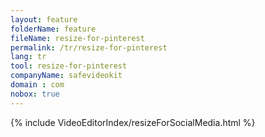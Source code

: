 ```yaml
---
layout: feature
folderName: feature
fileName: resize-for-pinterest
permalink: /tr/resize-for-pinterest
lang: tr
tool: resize-for-pinterest
companyName: safevideokit
domain : com
nobox: true
---
```


{% include VideoEditorIndex/resizeForSocialMedia.html %}

   